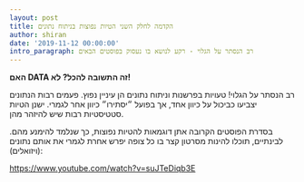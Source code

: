```yaml
---
layout: post
title: הקדמה לחלק השני הטיות נפוצות בניתוח נתונים
author: shiran
date: '2019-11-12 00:00:00'
intro_paragraph: רב הנסתר על הגלוי - רקע לנושא בו נעסוק בפוסטים הבאים
---
```

**האם DATA זה התשובה להכל? לא!**

רב הנסתר על הגלוי! טעויות בפרשנות וניתוח נתונים הן עיניין נפוץ. 
פעמים רבות הנתונים יצביעו כביכול על כיוון אחד, אך בפועל ״יסתירו״ כיוון אחר לגמרי. 
ישנן הטיות סטטיסטיות רבות שיש להיזהר מהן.

בסדרת הפוסטים הקרובה אתן דוגמאות להטיות נפוצות, כך שנלמד להימנע מהם.
לבינתיים, תוכלו להינות מסרטון קצר בו כל צופה יפרש אחרת לגמרי את אותם נתונים (ויזואלים):

https://www.youtube.com/watch?v=suJTeDiqb3E 



